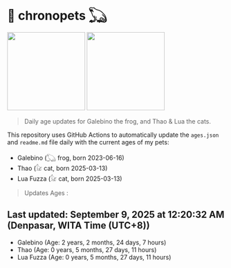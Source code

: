 # 🐾 chronopets 𓆏
<img src="https://github.com/user-attachments/assets/802b3632-7c4b-4232-a3a0-8b1d8fa6f04d" widht=180 height=180 >
<img src="https://github.com/user-attachments/assets/16687005-7ebb-4607-be57-0c8e528fed06" widht=180 height=180 >

> Daily age updates for Galebino the frog, and Thao & Lua the cats.

This repository uses GitHub Actions to automatically update the `ages.json` and `readme.md` file daily with the current ages of my pets: <br>
- Galebino (𓆏 frog, born 2023-06-16)
- Thao (𓃠 cat, born 2025-03-13)
- Lua Fuzza (𓃠 cat, born 2025-03-13)

> Updates Ages :

## Last updated: September 9, 2025 at 12:20:32 AM (Denpasar, WITA Time (UTC+8))

- Galebino (Age: 2 years, 2 months, 24 days, 7 hours)
- Thao (Age: 0 years, 5 months, 27 days, 11 hours)
- Lua Fuzza (Age: 0 years, 5 months, 27 days, 11 hours)

